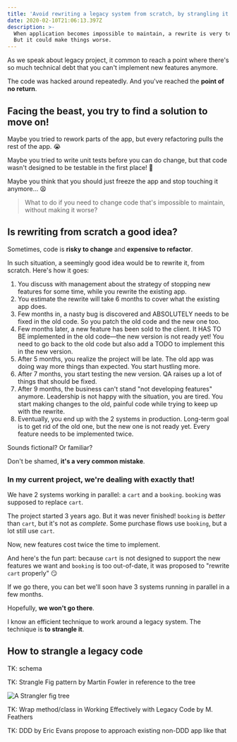 ```yaml
---
title: 'Avoid rewriting a legacy system from scratch, by strangling it'
date: 2020-02-10T21:06:13.397Z
description: >-
  When application becomes impossible to maintain, a rewrite is very tempting.
  But it could make things worse.
---
```

As we speak about legacy project, it common to reach a point where there's so much technical debt that you can't implement new features anymore.

The code was hacked around repeatedly. And you've reached the **point of no return**.

## Facing the beast, you try to find a solution to move on!

Maybe you tried to rework parts of the app, but every refactoring pulls the rest of the app. 😭

Maybe you tried to write unit tests before you can do change, but that code wasn't designed to be testable in the first place! 😬

Maybe you think that you should just freeze the app and stop touching it anymore… 😫

> What to do if you need to change code that's impossible to maintain, without making it worse?

## Is rewriting from scratch a good idea?

Sometimes, code is  **risky to change** and **expensive to refactor**.

In such situation, a seemingly good idea would be to rewrite it, from scratch. Here's how it goes:

1. You discuss with management about the strategy of stopping new features for some time, while you rewrite the existing app.
2. You estimate the rewrite will take 6 months to cover what the existing app does.
3. Few months in, a nasty bug is discovered and ABSOLUTELY needs to be fixed in the old code. So you patch the old code and the new one too.
4. Few months later, a new feature has been sold to the client. It HAS TO BE implemented in the old code—the new version is not ready yet! You need to go back to the old code but also add a TODO to implement this in the new version.
5. After 5 months, you realize the project will be late. The old app was doing way more things than expected. You start hustling more.
6. After 7 months, you start testing the new version. QA raises up a lot of things that should be fixed.
7. After 9 months, the business can't stand "not developing features" anymore. Leadership is not happy with the situation, you are tired. You start making changes to the old, painful code while trying to keep up with the rewrite.
8. Eventually, you end up with the 2 systems in production. Long-term goal is to get rid of the old one, but the new one is not ready yet. Every feature needs to be implemented twice.

Sounds fictional? Or familiar?

Don't be shamed, **it's a very common mistake**.

### In my current project, we're dealing with exactly that!

We have 2 systems working in parallel: a `cart` and a `booking`. `booking` was supposed to replace `cart`.

The project started 3 years ago. But it was never finished! `booking` is *better* than `cart`, but it's not as *complete*. Some purchase flows use `booking`, but a lot still use `cart`. 

Now, new features cost twice the time to implement.

And here's the fun part: because `cart` is not designed to support the new features we want and `booking` is too out-of-date, it was proposed to "rewrite `cart` properly" 😏

If we go there, you can bet we'll soon have 3 systems running in parallel in a few months.

Hopefully, **we won't go there**. 

I know an efficient technique to work around a legacy system. The technique is **to strangle it**.

## How to strangle a legacy code

TK: schema

TK: Strangle Fig pattern by Martin Fowler in reference to the tree

![A Strangler fig tree](/assets/david-clode-y_l5tep9wxI-unsplash.jpg)

TK: Wrap method/class in Working Effectively with Legacy Code by M. Feathers

TK: DDD by Eric Evans propose to approach existing non-DDD app like that

